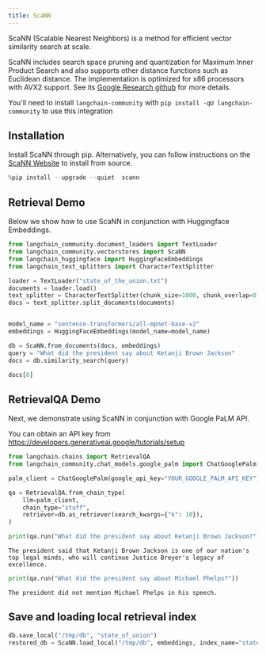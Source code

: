 ```yaml
---
title: ScaNN
---
```


ScaNN (Scalable Nearest Neighbors) is a method for efficient vector similarity search at scale.

ScaNN includes search space pruning and quantization for Maximum Inner Product Search and also supports other distance functions such as Euclidean distance. The implementation is optimized for x86 processors with AVX2 support. See its [Google Research github](https://github.com/google-research/google-research/tree/master/scann) for more details.

You'll need to install `langchain-community` with `pip install -qU langchain-community` to use this integration

## Installation

Install ScaNN through pip. Alternatively, you can follow instructions on the [ScaNN Website](https://github.com/google-research/google-research/tree/master/scann#building-from-source) to install from source.

```python
%pip install --upgrade --quiet  scann
```

## Retrieval Demo

Below we show how to use ScaNN in conjunction with Huggingface Embeddings.

```python
from langchain_community.document_loaders import TextLoader
from langchain_community.vectorstores import ScaNN
from langchain_huggingface import HuggingFaceEmbeddings
from langchain_text_splitters import CharacterTextSplitter

loader = TextLoader("state_of_the_union.txt")
documents = loader.load()
text_splitter = CharacterTextSplitter(chunk_size=1000, chunk_overlap=0)
docs = text_splitter.split_documents(documents)


model_name = "sentence-transformers/all-mpnet-base-v2"
embeddings = HuggingFaceEmbeddings(model_name=model_name)

db = ScaNN.from_documents(docs, embeddings)
query = "What did the president say about Ketanji Brown Jackson"
docs = db.similarity_search(query)

docs[0]
```

## RetrievalQA Demo

Next, we demonstrate using ScaNN in conjunction with Google PaLM API.

You can obtain an API key from <https://developers.generativeai.google/tutorials/setup>

```python
from langchain.chains import RetrievalQA
from langchain_community.chat_models.google_palm import ChatGooglePalm

palm_client = ChatGooglePalm(google_api_key="YOUR_GOOGLE_PALM_API_KEY")

qa = RetrievalQA.from_chain_type(
    llm=palm_client,
    chain_type="stuff",
    retriever=db.as_retriever(search_kwargs={"k": 10}),
)
```

```python
print(qa.run("What did the president say about Ketanji Brown Jackson?"))
```

```output
The president said that Ketanji Brown Jackson is one of our nation's top legal minds, who will continue Justice Breyer's legacy of excellence.
```

```python
print(qa.run("What did the president say about Michael Phelps?"))
```

```output
The president did not mention Michael Phelps in his speech.
```

## Save and loading local retrieval index

```python
db.save_local("/tmp/db", "state_of_union")
restored_db = ScaNN.load_local("/tmp/db", embeddings, index_name="state_of_union")
```
